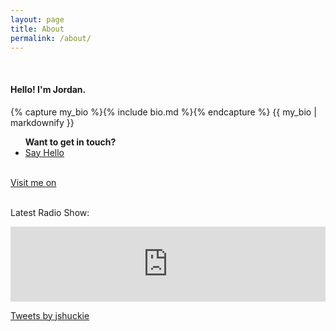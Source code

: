 ```yaml
---
layout: page
title: About
permalink: /about/
---
```


<br>
<div class="grid-container">
<div class="grid-60">


<h4>Hello! I'm Jordan.</h4>
{% capture my_bio %}{% include bio.md %}{% endcapture %}
{{ my_bio | markdownify }}

<ul class="sociallinks footersocial">
<b>Want to get in touch?</b>
<a href="mailto:{{site.email}}"><li><i class="fa fa-envelope"></i> Say Hello</li></a>
</ul>


</div>
<div class="grid-40">
<br>
<div class="grid-container achievecontain">
<a class="linkedintext" href="//linkedin.com/in/jordanshuck"><div class="linkedin">
Visit me on <i class="fa fa-linkedin-square" aria-hidden="true"></i>
</div></a><br>

Latest Radio Show:
<iframe width="100%" height="120" src="https://www.mixcloud.com/widget/iframe/?hide_cover=1&feed=%2FShockRadio%2Fdrivetime-with-jonty-jordan-030320%2F" frameborder="0" ></iframe>

<a class="twitter-timeline" data-width="400" data-height="500" href="https://twitter.com/jshuckie?ref_src=twsrc%5Etfw">Tweets by jshuckie</a> <script async src="https://platform.twitter.com/widgets.js" charset="utf-8"></script>
